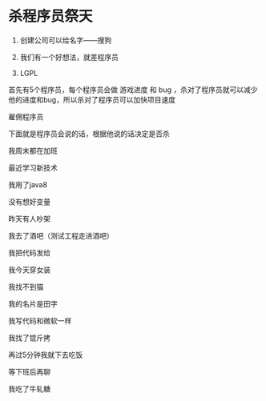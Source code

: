# 杀程序员祭天

<!--more-->
<!-- CreateTime:2019/9/2 12:57:38 -->

<!-- 不发布 -->

1. 创建公司可以给名字——搜狗

1. 我们有一个好想法，就差程序员

1. LGPL

首先有5个程序员，每个程序员会做 游戏进度 和 bug ，杀对了程序员就可以减少他的进度和bug，所以杀对了程序员可以加快项目速度

雇佣程序员

下面就是程序员会说的话，根据他说的话决定是否杀

我周末都在加班

最近学习新技术

我用了java8

没有想好变量

昨天有人吵架

我去了酒吧（测试工程走进酒吧）

我把代码发给

我今天穿女装

我找不到猫

我的名片是田字

我写代码和微软一样

我找了锟斤拷

再过5分钟我就下去吃饭

等下班后再聊

我吃了牛轧糖
